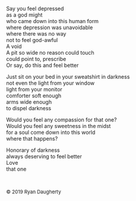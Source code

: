 Say you feel depressed  
as a god might  
who came down into this human form   
where depression was unavoidable  
where there was no way  
not to feel god-awful   
A void   
A pit so wide no reason could touch  
could point to, prescribe  
Or say, do this and feel better  
  
Just sit on your bed in your sweatshirt in darkness  
not even the light from your window  
light from your monitor  
comforter soft enough  
arms wide enough  
to dispel darkness   
  
Would you feel any compassion for that one?    
Would you feel any sweetness in the midst   
for a soul come down into this world   
where that happens?   
  
Honorary of darkness  
always deserving to feel better   
Love  
that one

<br> 

<font size=2>© 2019 Ryan Daugherty</font> 